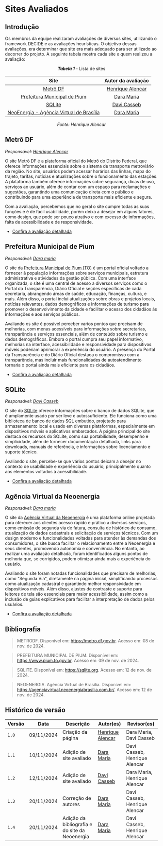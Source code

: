 # Sites Avaliados

## Introdução

Os membros da equipe realizaram avaliações de diversos sites, utilizando o framework DECIDE e as avaliações heurísticas. O objetivo dessas avaliações, era determinar que site era mais adequado para ser utilizado ao decorrer do projeto. A seguinte tabela mostra cada site e quem realizou a avaliação:

<center>

***Tabela 1*** - Lista de sites

| Site | Autor da avaliação |
| :--: | :---------------:  |
| [Metrô DF](#metrô-df) | [Henrique Alencar](https://github.com/henryqma) |
| [Prefeitura Municipal de Pium](#prefeitura-municipal-de-pium) | [Dara Maria](https://github.com/daramariabs) |
| [SQLite](#sqlite) | [Davi Casseb](https://github.com/dcasseb) |
| [NeoEnergia - Agência Virtual de Brasília](#agência-virtual-da-neoenergia) | [Dara Maria](https://github.com/daramariabs) |

_Fonte: Henrique Alencar_

</center>

## Metrô DF

_Responsável: [Henrique Alencar](https://github.com/henryqma)_

O site <a href="https://metro.df.gov.br" target="_blank">Metrô DF</a> é a plataforma oficial do Metrô do Distrito Federal, que oferece informações essenciais sobre o sistema de transporte metroviário da região. No site, usuários podem acessar horários das linhas, mapa do trajeto, tarifas, notícias e atualizações sobre o funcionamento das estações. A plataforma também oferece informações sobre segurança, dicas de uso, serviços ao usuário, além de contar com um espaço para reclamações e sugestões, garantindo uma comunicação direta com o público e contribuindo para uma experiência de transporte mais eficiente e segura.

Com a avaliação, percebemos que no geral o site cumpre todas as suas funções e é de fácil usabilidade, porém deixa a desejar em alguns fatores, como design, que pode ser pouco atrativo e com excesso de informações, falta de acessibilidade e de responsividade.

* [Confira a avaliação detalhada](./avaliacoes/metrodf.pdf)

## Prefeitura Municipal de Pium

_Responsável: [Dara maria](https://github.com/daramaria)_

O site da <a href="https://www.pium.to.gov.br" target="_blank">Prefeitura Municipal de Pium (TO)</a> é um portal oficial voltado a fornecer à população informações sobre serviços municipais, estrutura administrativa e atividades da gestão pública. Com uma interface organizada, o site é uma central de acesso a diversos serviços como o Portal da Transparência, Diário Oficial e seções específicas de cada secretaria, abrangendo áreas de saúde, educação, finanças, cultura, e mais. Além disso, o portal inclui atualizações sobre obras e projetos locais, notícias relevantes, dados demográficos e informações de turismo para promover o desenvolvimento da cidade e facilitar o acesso dos cidadãos às informações e aos serviços públicos.

Avaliando os site é possivel perceber varios pontos que precisam de melhorias, com menus acessíveis para informações sobre secretarias, transparência e serviços essenciais, além de conteúdo sobre turismo e dados demográficos. Embora o portal cumpra seu papel informativo, melhorias na interface, acessibilidade e responsividade para dispositivos móveis poderiam aprimorar a experiência do usuário. A presença do Portal da Transparência e do Diário Oficial destaca o compromisso com a transparência, mas incluir mais funcionalidades de autoatendimento tornaria o portal ainda mais eficiente para os cidadãos.

* [Confira a avaliação detalhada](./avaliacoes/PlanejAvalDECIDEprefPiumDaraMaria.pdf)

## SQLite

_Responsável: [Davi Casseb](https://github.com/dcasseb)_ 

O site do <a href="https://sqlite.org" target="_blank">SQLite</a> oferece informações sobre o banco de dados SQLite, que é amplamente usado por ser leve e autossuficiente. Ele funciona como uma biblioteca de banco de dados SQL embutido, projetado para armazenamento local e usado em diversas plataformas, especialmente em dispositivos móveis e aplicativos embarcados. A página principal do site destaca os recursos do SQLite, como sua portabilidade, desempenho e simplicidade, além de fornecer documentação detalhada, links para downloads, manuais de referência, e informações sobre licenciamento e suporte técnico.

Avaliando o site, percebe-se que vários pontos deixam a desejar no contexto de usabilidade e experiência do usuário, principalmente quanto aos elementos voltados à acessibilidade.

* [Confira a avaliação detalhada](./avaliacoes/metrodf.pdf)

## Agência Virtual da Neoenergia

_Responsável: [Dara maria](https://github.com/daramaria)_
  
O site da <a href="https://agenciavirtual.neoenergiabrasilia.com.br/" target="_blank">Agência Virtual da Neoenergia</a> é uma plataforma online projetada para oferecer aos clientes acesso rápido e prático a diversos serviços, como emissão de segunda via de fatura, consulta de histórico de consumo, atualização de dados cadastrais e solicitação de serviços técnicos. Com um design moderno e funcionalidades voltadas para atender às demandas dos consumidores, o site busca facilitar o relacionamento entre a Neoenergia e seus clientes, promovendo autonomia e conveniência. No entanto, ao realizar uma avaliação detalhada, foram identificados alguns pontos de melhoria que, se corrigidos, podem otimizar ainda mais a experiência do usuário.

Avaliando o site foram notadas funcionalidades que precisam de melhorias, como "Segunda Via", diretamente na página inicial, simplificando processos como atualização cadastral e garantindo melhor responsividade em dispositivos móveis. Além disso, ajustes de contraste e suporte para leitores de tela são essenciais para maior acessibilidade, assim como a inclusão de guias explicativos para facilitar a interpretação de dados pelos usuários.

* [Confira a avaliação detalhada](./avaliacoes/PlanejAvalicao-neoenergia.pdf)


## Bibliografia
> METRODF. Disponível em: <https://metro.df.gov.br>. Acesso em: 08 de nov. de 2024.

> PREFEITURA MUNICIPAL DE PIUM. Disponível em: <https://www.pium.to.gov.br>. Acesso em: 09 de nov. de 2024.

> SQLITE. Disponível em: <https://sqlite.org>. Acesso em: 12 de nov. de 2024.

> NEOENERGIA. Agência Virtual de Brasília. Disponível em: <https://agenciavirtual.neoenergiabrasilia.com.br/>. Acesso em: 12 de nov. de 2024.



## Histórico de versão

| Versão | Data       | Descrição                                | Autor(es)                                                                                       | Revisor(es)                                                                                                                                    |
| ------ | ---------- | ---------------------------------------- | ----------------------------------------------------------------------------------------------- | ---------------------------------------------------------------------------------------------------------------------------------------------- |
| `1.0`  | 09/11/2024 | Criação da página                     | [Henrique Alencar](https://github.com/henryqma) | Dara Maria, Davi Casseb |
| `1.1`  | 10/11/2024 | Adição de site avaliado                     | [Dara Maria](https://github.com/daramaria) | Davi Casseb, Henrique Alencar |
| `1.2`  | 12/11/2024 | Adição de site avaliado                     | [Davi Casseb](https://github.com/dcasseb) | Dara Maria, Henrique Alencar |
| `1.3`  | 20/11/2024 | Correção de autores                    | [Dara Maria](https://github.com/daramaria) | Davi Casseb, Henrique Alencar |
| `1.4`  | 20/11/2024 | Adição da bibliografia e do site da Neoenergia                  | [Dara Maria](https://github.com/daramaria) | Davi Casseb, Henrique Alencar |
